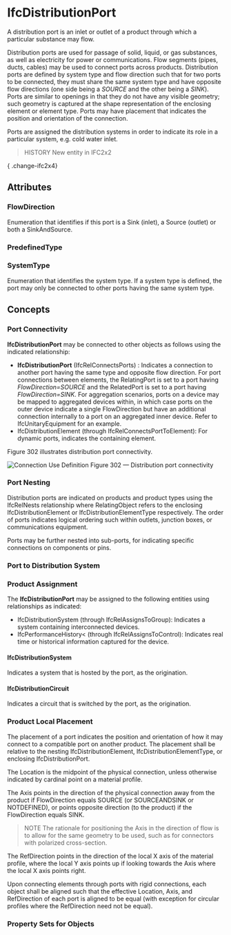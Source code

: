 # IfcDistributionPort

A distribution port is an inlet or outlet of a product through which a particular substance may flow.
<!-- end of short definition -->

Distribution ports are used for passage of solid, liquid, or gas substances, as well as electricity for power or communications. Flow segments (pipes, ducts, cables) may be used to connect ports across products. Distribution ports are defined by system type and flow direction such that for two ports to be connected, they must share the same system type and have opposite flow directions (one side being a _SOURCE_ and the other being a _SINK_). Ports are similar to openings in that they do not have any visible geometry; such geometry is captured at the shape representation of the enclosing element or element type. Ports may have placement that indicates the position and orientation of the connection.

Ports are assigned the distribution systems in order to indicate its role in a particular system, e.g. cold water inlet.

> HISTORY New entity in IFC2x2

{ .change-ifc2x4}

## Attributes

### FlowDirection
Enumeration that identifies if this port is a Sink (inlet), a Source (outlet) or both a SinkAndSource.

### PredefinedType


### SystemType
Enumeration that identifies the system type. If a system type is defined, the port may only be connected to other ports having the same system type.

## Concepts

### Port Connectivity

**IfcDistributionPort** may be connected to other objects as follows using the indicated relationship:

* **IfcDistributionPort** (IfcRelConnectsPorts) : Indicates a connection to another port having the same type and opposite flow direction. For port connections between elements, the RelatingPort is set to a port having _FlowDirection=SOURCE_ and the RelatedPort is set to a port having _FlowDirection=SINK_. For aggregation scenarios, ports on a device may be mapped to aggregated devices within, in which case ports on the outer device indicate a single FlowDirection but have an additional connection internally to a port on an aggregated inner device. Refer to IfcUnitaryEquipment for an example.
* IfcDistributionElement (through IfcRelConnectsPortToElement): For dynamic ports, indicates the containing element.

Figure 302 illustrates distribution port connectivity.


![Connection Use Definition](../../../../figures/ifcdistributionport-connection.png)
Figure 302 — Distribution port connectivity

### Port Nesting

Distribution ports are indicated on products and product types using the IfcRelNests relationship where RelatingObject refers to the enclosing IfcDistributionElement or IfcDistributionElementType respectively. The order of ports indicates logical ordering such within outlets, junction boxes, or communications equipment.

Ports may be further nested into sub-ports, for indicating specific connections on components or pins.

### Port to Distribution System



### Product Assignment

The **IfcDistributionPort** may be assigned to the following entities using relationships as indicated:

* IfcDistributionSystem (through IfcRelAssignsToGroup): Indicates a system containing interconnected devices.
* IfcPerformanceHistory< (through IfcRelAssignsToControl): Indicates real time or historical information captured for the device.

#### IfcDistributionSystem

Indicates a system that is hosted by the port, as the origination.

#### IfcDistributionCircuit

Indicates a circuit that is switched by the port, as the origination.

### Product Local Placement

The placement of a port indicates the position and orientation of how it may connect to a compatible port on another product. The placement shall be relative to the nesting IfcDistributionElement, IfcDistributionElementType, or enclosing IfcDistributionPort.

The Location is the midpoint of the physical connection, unless otherwise indicated by cardinal point on a material profile.

The Axis points in the direction of the physical connection away from the product if FlowDirection equals SOURCE (or SOURCEANDSINK or NOTDEFINED), or points opposite direction (to the product) if the FlowDirection equals SINK.

> NOTE The rationale for positioning the Axis in the direction of flow is to allow for the same geometry to be used, such as for connectors with polarized cross-section.

The RefDirection points in the direction of the local X axis of the material profile, where the local Y axis points up if looking towards the Axis where the local X axis points right.

Upon connecting elements through ports with rigid connections, each object shall be aligned such that the effective Location, Axis, and RefDirection of each port is aligned to be equal (with exception for circular profiles where the RefDirection need not be equal).

### Property Sets for Objects



